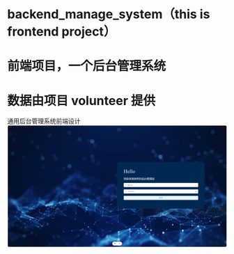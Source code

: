# backend_manage_system（this is frontend project）
# 前端项目，一个后台管理系统
# 数据由项目 volunteer 提供
 通用后台管理系统前端设计
![image](github_media/login.png)
